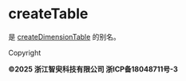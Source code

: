 # createTable

是 [createDimensionTable](createdimensiontable.html) 的别名。

Copyright

**©2025 浙江智臾科技有限公司 浙ICP备18048711号-3**
